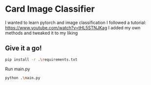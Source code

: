 # Card Image Classifier
I wanted to learn pytorch and image classification
I followed a tutorial: https://www.youtube.com/watch?v=tHL5STNJKag
I added my own methods and tweaked it to my liking

## Give it a go!
```bash
pip install -r .\requirements.txt
```
Run main.py
```bash
python .\main.py
```
